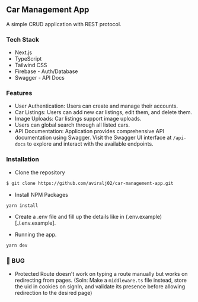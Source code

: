 ## Car Management App

A simple CRUD application with REST protocol.

### Tech Stack

- Next.js
- TypeScript
- Tailwind CSS
- Firebase - Auth/Database
- Swagger - API Docs

### Features

- User Authentication: Users can create and manage their accounts.
- Car Listings: Users can add new car listings, edit them, and delete them.
- Image Uploads: Car listings support image uploads.
- Users can global search through all listed cars.
- API Documentation: Application provides comprehensive API documentation using Swagger. Visit the Swagger UI interface at `/api-docs` to explore and interact with the available endpoints.

### Installation

- Clone the repository

```bash
$ git clone https://github.com/aviralj02/car-management-app.git
```

- Install NPM Packages

```bash
yarn install
```

- Create a .env file and fill up the details like in (.env.example)[./.env.example].

- Running the app.

```bash
yarn dev
```

### 🐛 BUG

- Protected Route doesn't work on typing a route manually but works on redirecting from pages.
  (Soln: Make a `middleware.ts` file instead, store the uid in cookies on signIn, and validate its presence before allowing redirection to the desired page)
